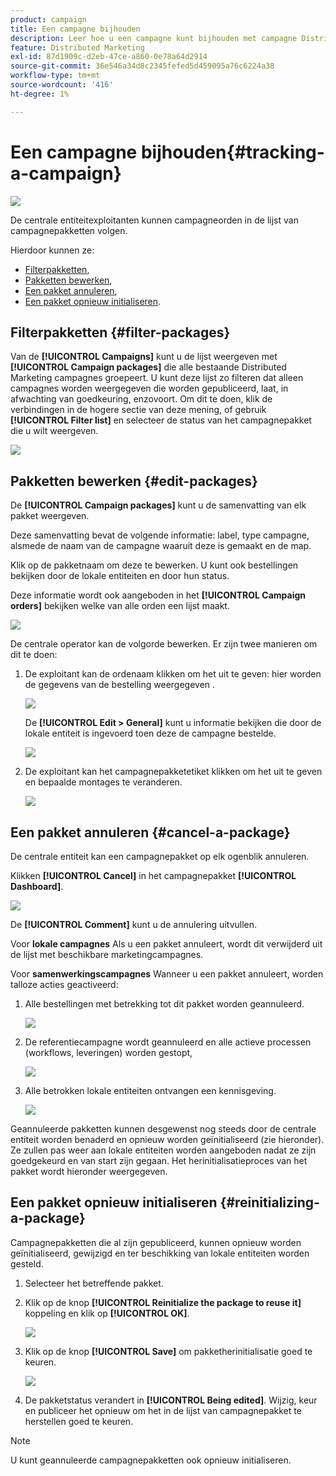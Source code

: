 ```yaml
---
product: campaign
title: Een campagne bijhouden
description: Leer hoe u een campagne kunt bijhouden met campagne Distributed Marketing
feature: Distributed Marketing
exl-id: 87d1909c-d2eb-47ce-a860-0e78a64d2914
source-git-commit: 36e546a34d8c2345fefed5d459095a76c6224a38
workflow-type: tm+mt
source-wordcount: '416'
ht-degree: 1%

---
```


# Een campagne bijhouden{#tracking-a-campaign}

![](../../assets/v7-only.svg)

De centrale entiteitexploitanten kunnen campagneorden in de lijst van campagnepakketten volgen.

Hierdoor kunnen ze:

* [Filterpakketten](#filter-packages),
* [Pakketten bewerken](#edit-packages),
* [Een pakket annuleren](#cancel-a-package),
* [Een pakket opnieuw initialiseren](#reinitializing-a-package).

## Filterpakketten {#filter-packages}

Van de **[!UICONTROL Campaigns]** kunt u de lijst weergeven met **[!UICONTROL Campaign packages]** die alle bestaande Distributed Marketing campagnes groepeert. U kunt deze lijst zo filteren dat alleen campagnes worden weergegeven die worden gepubliceerd, laat, in afwachting van goedkeuring, enzovoort. Om dit te doen, klik de verbindingen in de hogere sectie van deze mening, of gebruik **[!UICONTROL Filter list]** en selecteer de status van het campagnepakket die u wilt weergeven.

![](assets/mkg_dist_catalog_filter.png)

## Pakketten bewerken {#edit-packages}

De **[!UICONTROL Campaign packages]** kunt u de samenvatting van elk pakket weergeven.

Deze samenvatting bevat de volgende informatie: label, type campagne, alsmede de naam van de campagne waaruit deze is gemaakt en de map.

Klik op de pakketnaam om deze te bewerken. U kunt ook bestellingen bekijken door de lokale entiteiten en door hun status.

Deze informatie wordt ook aangeboden in het **[!UICONTROL Campaign orders]** bekijken welke van alle orden een lijst maakt.

![](assets/mkg_dist_catalog_op_command_details.png)

De centrale operator kan de volgorde bewerken. Er zijn twee manieren om dit te doen:

1. De exploitant kan de ordenaam klikken om het uit te geven: hier worden de gegevens van de bestelling weergegeven .

   ![](assets/mkg_dist_catalog_op_command_edit1.png)

   De **[!UICONTROL Edit > General]** kunt u informatie bekijken die door de lokale entiteit is ingevoerd toen deze de campagne bestelde.

   ![](assets/mkg_dist_catalog_op_command_edit1a.png)

1. De exploitant kan het campagnepakketetiket klikken om het uit te geven en bepaalde montages te veranderen.

   ![](assets/mkg_dist_catalog_op_command_edit2.png)

## Een pakket annuleren {#cancel-a-package}

De centrale entiteit kan een campagnepakket op elk ogenblik annuleren.

Klikken **[!UICONTROL Cancel]** in het campagnepakket **[!UICONTROL Dashboard]**.

![](assets/mkg_dist_cancel_op_from_dashboard.png)

De **[!UICONTROL Comment]** kunt u de annulering uitvullen.

Voor **lokale campagnes** Als u een pakket annuleert, wordt dit verwijderd uit de lijst met beschikbare marketingcampagnes.

Voor **samenwerkingscampagnes** Wanneer u een pakket annuleert, worden talloze acties geactiveerd:

1. Alle bestellingen met betrekking tot dit pakket worden geannuleerd.

   ![](assets/mkg_dist_mutual_op_cancelled.png)

1. De referentiecampagne wordt geannuleerd en alle actieve processen (workflows, leveringen) worden gestopt,

   ![](assets/mkg_dist_mutual_op_cancelled1.png)

1. Alle betrokken lokale entiteiten ontvangen een kennisgeving.

   ![](assets/mkg_dist_mutual_op_cancelled2.png)

Geannuleerde pakketten kunnen desgewenst nog steeds door de centrale entiteit worden benaderd en opnieuw worden geïnitialiseerd (zie hieronder). Ze zullen pas weer aan lokale entiteiten worden aangeboden nadat ze zijn goedgekeurd en van start zijn gegaan. Het herinitialisatieproces van het pakket wordt hieronder weergegeven.

## Een pakket opnieuw initialiseren {#reinitializing-a-package}

Campagnepakketten die al zijn gepubliceerd, kunnen opnieuw worden geïnitialiseerd, gewijzigd en ter beschikking van lokale entiteiten worden gesteld.

1. Selecteer het betreffende pakket.
1. Klik op de knop **[!UICONTROL Reinitialize the package to reuse it]** koppeling en klik op **[!UICONTROL OK]**.

   ![](assets/mkg_dist_mutual_op_reinit.png)

1. Klik op de knop **[!UICONTROL Save]** om pakketherinitialisatie goed te keuren.

   ![](assets/mkg_dist_mutual_op_reinit2.png)

1. De pakketstatus verandert in **[!UICONTROL Being edited]**. Wijzig, keur en publiceer het opnieuw om het in de lijst van campagnepakket te herstellen goed te keuren.

>[!NOTE]
>
>U kunt geannuleerde campagnepakketten ook opnieuw initialiseren.
